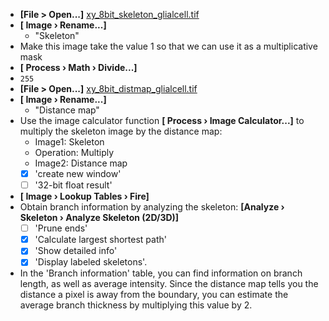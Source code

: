 - **[File > Open...]** [xy_8bit_skeleton_glialcell.tif](https://github.com/NEUBIAS/training-resources/raw/master/image_data/xy_8bit_glialcell/xy_8bit_skeleton_glialcell.tif)
- **[ Image › Rename...]**
  - "Skeleton"
- Make this image take the value 1 so that we can use it as a multiplicative mask
 - **[ Process › Math › Divide...]**
 - `255`
- **[File > Open...]** [xy_8bit_distmap_glialcell.tif](https://github.com/NEUBIAS/training-resources/raw/master/image_data/xy_8bit_glialcell/xy_8bit_distmap_glialcell.tif)
- **[ Image › Rename...]**
    - "Distance map"
- Use the image calculator function **[ Process › Image Calculator...]** to multiply the skeleton image by the distance map:
  - Image1: Skeleton
  - Operation: Multiply
  - Image2: Distance map
  - [X] 'create new window'
  - [ ] '32-bit float result'
- **[ Image › Lookup Tables › Fire]**
- Obtain branch information by analyzing the skeleton: **[Analyze › Skeleton › Analyze Skeleton (2D/3D)]**
  - [ ] 'Prune ends'
  - [X] 'Calculate largest shortest path'
  - [X] 'Show detailed info'
  - [x] 'Display labeled skeletons'.
- In the 'Branch information' table, you can find information on branch length, as well as average intensity. Since the distance map tells you the distance a pixel is away from the boundary, you can estimate the average branch thickness by multiplying this value by 2.
